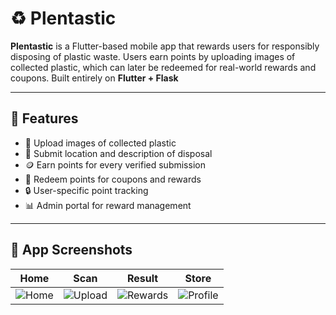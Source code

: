 # ♻️ Plentastic

**Plentastic** is a Flutter-based mobile app that rewards users for responsibly disposing of plastic waste. Users earn points by uploading images of collected plastic, which can later be redeemed for real-world rewards and coupons. Built entirely on **Flutter + Flask**

---

## 🌟 Features

- 📸 Upload images of collected plastic
- 📍 Submit location and description of disposal
- 🪙 Earn points for every verified submission
- 🎁 Redeem points for coupons and rewards
- 🔒 User-specific point tracking
- 📊 Admin portal for reward management

---

## 📸 App Screenshots

| Home | Scan | Result | Store |
|------|--------|---------|---------|
| ![Home](screenshots/home.png) | ![Upload](screenshots/scan.png) | ![Rewards](screenshots/result.png) | ![Profile](screenshots/store.png) |
